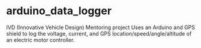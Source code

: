 # arduino_data_logger
IVD (Innovative Vehicle Design) Mentoring project
Uses an Arduino and GPS shield to log the voltage, current, and GPS location/speed/angle/altitude of an electric motor controller.

